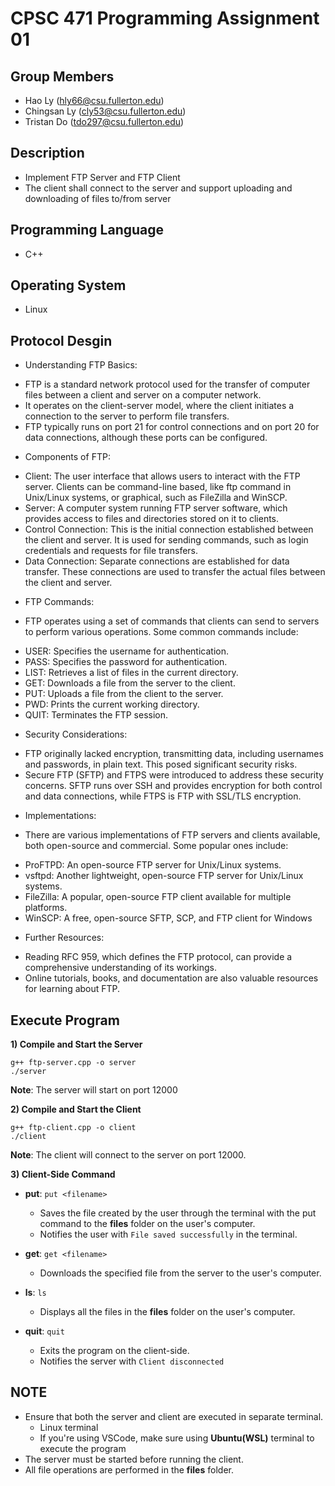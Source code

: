 
# CPSC 471 Programming Assignment 01


## Group Members
* Hao Ly (hly66@csu.fullerton.edu)
* Chingsan Ly (cly53@csu.fullerton.edu)
* Tristan Do  (tdo297@csu.fullerton.edu)
## Description
- Implement FTP Server and FTP Client
- The client shall connect to the server and support uploading and downloading of files to/from server



## Programming Language
* C++
## Operating System
- Linux
## Protocol Desgin

+ Understanding FTP Basics:
* FTP is a standard network protocol used for the transfer of computer files between a client and server on a computer network.
* It operates on the client-server model, where the client initiates a connection to the server to perform file transfers.
* FTP typically runs on port 21 for control connections and on port 20 for data connections, although these ports can be configured.

+ Components of FTP:
* Client: The user interface that allows users to interact with the FTP server. Clients can be command-line based, like ftp command in Unix/Linux systems, or graphical, such as FileZilla and WinSCP.
* Server: A computer system running FTP server software, which provides access to files and directories stored on it to clients.
* Control Connection: This is the initial connection established between the client and server. It is used for sending commands, such as login credentials and requests for file transfers.
* Data Connection: Separate connections are established for data transfer. These connections are used to transfer the actual files between the client and server.

+ FTP Commands:
* FTP operates using a set of commands that clients can send to servers to perform various operations. Some common commands include:
- USER: Specifies the username for authentication.
- PASS: Specifies the password for authentication.
- LIST: Retrieves a list of files in the current directory.
- GET: Downloads a file from the server to the client.
- PUT: Uploads a file from the client to the server.
- PWD: Prints the current working directory.
- QUIT: Terminates the FTP session.

+ Security Considerations:
* FTP originally lacked encryption, transmitting data, including usernames and passwords, in plain text. This posed significant security risks.
* Secure FTP (SFTP) and FTPS were introduced to address these security concerns. SFTP runs over SSH and provides encryption for both control and data connections, while FTPS is FTP with SSL/TLS encryption.

+ Implementations:
* There are various implementations of FTP servers and clients available, both open-source and commercial. Some popular ones include:
- ProFTPD: An open-source FTP server for Unix/Linux systems.
- vsftpd: Another lightweight, open-source FTP server for Unix/Linux systems.
- FileZilla: A popular, open-source FTP client available for multiple platforms.
- WinSCP: A free, open-source SFTP, SCP, and FTP client for Windows

+ Further Resources:
* Reading RFC 959, which defines the FTP protocol, can provide a comprehensive understanding of its workings.
* Online tutorials, books, and documentation are also valuable resources for learning about FTP.


## Execute Program
**1) Compile and Start the Server**
```
g++ ftp-server.cpp -o server 
./server
```
**Note**: The server will start on port 12000

**2) Compile and Start the Client**
```
g++ ftp-client.cpp -o client 
./client
```
**Note**: The client will connect to the server on port 12000.

**3) Client-Side Command**
- **put**: `put <filename>`
    - Saves the file created by the user through the terminal with the put command to the **files** folder on the user's computer.
    - Notifies the user with `File saved successfully` in the terminal.

- **get**: `get <filename>`
    - Downloads the specified file from the server to the user's computer.

- **ls**: `ls`
    - Displays all the files in the **files** folder on the user's computer.

- **quit**: `quit`
    - Exits the program on the client-side.
    - Notifies the server with `Client disconnected`



## NOTE
- Ensure that both the server and client are executed in separate terminal.
    - Linux terminal
    - If you're using VSCode, make sure using **Ubuntu(WSL)** terminal to execute the program
- The server must be started before running the client.
- All file operations are performed in the **files** folder.
